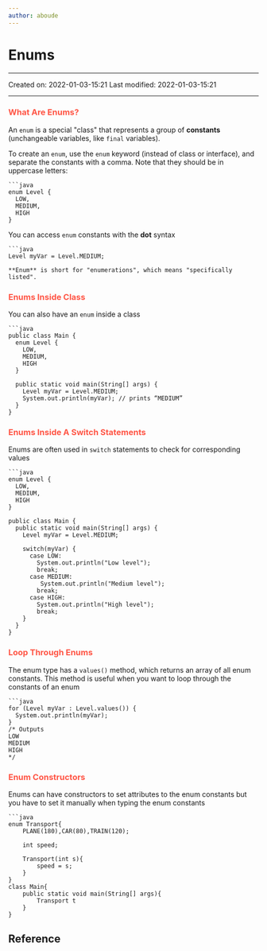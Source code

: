 ```yaml
---
author: aboude
---
```

# Enums
___

Created on: 2022-01-03-15:21
Last modified: 2022-01-03-15:21

___

### <span style="color: #ff5545;text-transform: capitalize;">What are enums?</span>
An `enum` is a special "class" that represents a group of **constants** (unchangeable variables, like `final` variables).

To create an `enum`, use the `enum` keyword (instead of class or interface), and separate the constants with a comma. Note that they should be in uppercase letters:

```ad-example
```java
enum Level {
  LOW,
  MEDIUM,
  HIGH
}
```
You can access `enum` constants with the **dot** syntax
```ad-example
```java
Level myVar = Level.MEDIUM;
```

```ad-note
**Enum** is short for "enumerations", which means "specifically listed".
```

### <span style="color: #ff5545;text-transform: capitalize;">Enums inside class</span>
You can also have an `enum` inside a class
```ad-example
```java
public class Main {
  enum Level {
    LOW,
    MEDIUM,
    HIGH
  }

  public static void main(String[] args) {
    Level myVar = Level.MEDIUM; 
    System.out.println(myVar); // prints “MEDIUM”
  }
}
```

### <span style="color: #ff5545;text-transform: capitalize;">Enums inside a switch statements</span>
Enums are often used in `switch` statements to check for corresponding values
```ad-example
```java
enum Level {
  LOW,
  MEDIUM,
  HIGH
}

public class Main {
  public static void main(String[] args) {
    Level myVar = Level.MEDIUM;

    switch(myVar) {
      case LOW:
        System.out.println("Low level");
        break;
      case MEDIUM:
         System.out.println("Medium level");
        break;
      case HIGH:
        System.out.println("High level");
        break;
    }
  }
}
```
### <span style="color: #ff5545;text-transform: capitalize;">Loop through enums</span>
The enum type has a `values()` method, which returns an array of all enum constants. This method is useful when you want to loop through the constants of an enum
```ad-example
```java
for (Level myVar : Level.values()) {
  System.out.println(myVar);
}
/* Outputs
LOW
MEDIUM
HIGH
*/
```
### <span style="color: #ff5545;text-transform: capitalize;">Enum Constructors</span>
Enums can have constructors to set attributes to the enum constants but you have to set it manually when typing the enum constants
```ad-example
```java
enum Transport{
	PLANE(180),CAR(80),TRAIN(120);
	
	int speed;
	
	Transport(int s){
		speed = s;
	}
}
class Main{
	public static void main(String[] args){
		Transport t
	}
}
```
## Reference